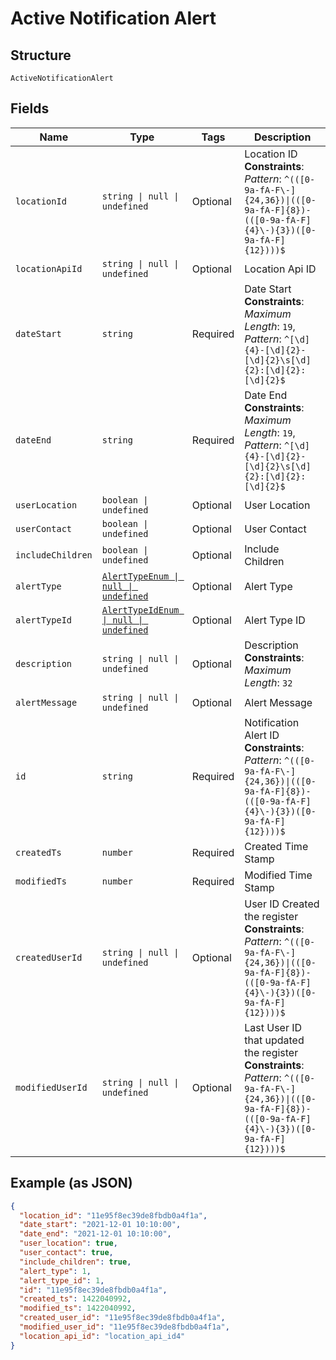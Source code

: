 
# Active Notification Alert

## Structure

`ActiveNotificationAlert`

## Fields

| Name | Type | Tags | Description |
|  --- | --- | --- | --- |
| `locationId` | `string \| null \| undefined` | Optional | Location ID<br>**Constraints**: *Pattern*: `^(([0-9a-fA-F\-]{24,36})\|(([0-9a-fA-F]{8})-(([0-9a-fA-F]{4}\-){3})([0-9a-fA-F]{12})))$` |
| `locationApiId` | `string \| null \| undefined` | Optional | Location Api ID |
| `dateStart` | `string` | Required | Date Start<br>**Constraints**: *Maximum Length*: `19`, *Pattern*: `^[\d]{4}-[\d]{2}-[\d]{2}\s[\d]{2}:[\d]{2}:[\d]{2}$` |
| `dateEnd` | `string` | Required | Date End<br>**Constraints**: *Maximum Length*: `19`, *Pattern*: `^[\d]{4}-[\d]{2}-[\d]{2}\s[\d]{2}:[\d]{2}:[\d]{2}$` |
| `userLocation` | `boolean \| undefined` | Optional | User Location |
| `userContact` | `boolean \| undefined` | Optional | User Contact |
| `includeChildren` | `boolean \| undefined` | Optional | Include Children |
| `alertType` | [`AlertTypeEnum \| null \| undefined`](../../doc/models/alert-type-enum.md) | Optional | Alert Type |
| `alertTypeId` | [`AlertTypeIdEnum \| null \| undefined`](../../doc/models/alert-type-id-enum.md) | Optional | Alert Type ID |
| `description` | `string \| null \| undefined` | Optional | Description<br>**Constraints**: *Maximum Length*: `32` |
| `alertMessage` | `string \| null \| undefined` | Optional | Alert Message |
| `id` | `string` | Required | Notification Alert ID<br>**Constraints**: *Pattern*: `^(([0-9a-fA-F\-]{24,36})\|(([0-9a-fA-F]{8})-(([0-9a-fA-F]{4}\-){3})([0-9a-fA-F]{12})))$` |
| `createdTs` | `number` | Required | Created Time Stamp |
| `modifiedTs` | `number` | Required | Modified Time Stamp |
| `createdUserId` | `string \| null \| undefined` | Optional | User ID Created the register<br>**Constraints**: *Pattern*: `^(([0-9a-fA-F\-]{24,36})\|(([0-9a-fA-F]{8})-(([0-9a-fA-F]{4}\-){3})([0-9a-fA-F]{12})))$` |
| `modifiedUserId` | `string \| null \| undefined` | Optional | Last User ID that updated the register<br>**Constraints**: *Pattern*: `^(([0-9a-fA-F\-]{24,36})\|(([0-9a-fA-F]{8})-(([0-9a-fA-F]{4}\-){3})([0-9a-fA-F]{12})))$` |

## Example (as JSON)

```json
{
  "location_id": "11e95f8ec39de8fbdb0a4f1a",
  "date_start": "2021-12-01 10:10:00",
  "date_end": "2021-12-01 10:10:00",
  "user_location": true,
  "user_contact": true,
  "include_children": true,
  "alert_type": 1,
  "alert_type_id": 1,
  "id": "11e95f8ec39de8fbdb0a4f1a",
  "created_ts": 1422040992,
  "modified_ts": 1422040992,
  "created_user_id": "11e95f8ec39de8fbdb0a4f1a",
  "modified_user_id": "11e95f8ec39de8fbdb0a4f1a",
  "location_api_id": "location_api_id4"
}
```

